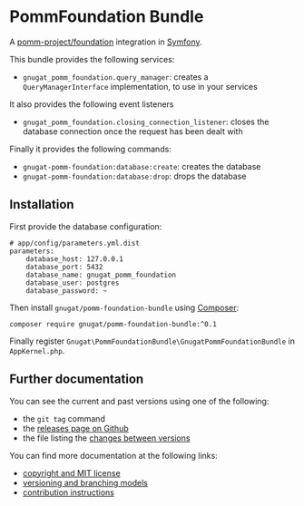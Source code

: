 # PommFoundation Bundle

A [pomm-project/foundation](https://github.com/pomm-project/Foundation) integration in [Symfony](http://symfony.com/).

This bundle provides the following services:

* `gnugat_pomm_foundation.query_manager`: creates a `QueryManagerInterface` implementation, to use in your services

It also provides the following event listeners

* `gnugat_pomm_foundation.closing_connection_listener`: closes the database connection once the request has been dealt with

Finally it provides the following commands:

* `gnugat-pomm-foundation:database:create`: creates the database
* `gnugat-pomm-foundation:database:drop`: drops the database

## Installation

First provide the database configuration:

```
# app/config/parameters.yml.dist
parameters:
    database_host: 127.0.0.1
    database_port: 5432
    database_name: gnugat_pomm_foundation
    database_user: postgres
    database_password: ~
```

Then install `gnugat/pomm-foundation-bundle` using [Composer](https://getcomposer.org/download/):

    composer require gnugat/pomm-foundation-bundle:^0.1

Finally register `Gnugat\PommFoundationBundle\GnugatPommFoundationBundle` in `AppKernel.php`.

## Further documentation

You can see the current and past versions using one of the following:

* the `git tag` command
* the [releases page on Github](https://github.com/gnugat/pomm-foundation-bundle/releases)
* the file listing the [changes between versions](CHANGELOG.md)

You can find more documentation at the following links:

* [copyright and MIT license](LICENSE)
* [versioning and branching models](VERSIONING.md)
* [contribution instructions](CONTRIBUTING.md)
